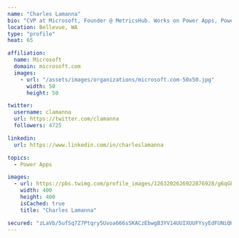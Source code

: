 ```yaml
---
name: "Charles Lamanna"
bio: "CVP at Microsoft, Founder @ MetricsHub. Works on Power Apps, Power Automate, Power Virtual Agent, Common Data Service and Dynamics 365."
location: Bellevue, WA
type: "profile"
heat: 65

affiliation:
  name: Microsoft
  domain: microsoft.com
  images:
    - url: "/assets/images/organizations/microsoft.com-50x50.jpg"
      width: 50
      height: 50

twitter:
  username: clamanna
  url: https://twitter.com/clamanna
  followers: 4725

linkedin:
  url: https://www.linkedin.com/in/charleslamanna

topics:
  - Power Apps

images:
  - url: https://pbs.twimg.com/profile_images/1263202626922876928/g6qGbHZ-_400x400.jpg
    width: 400
    height: 400
    isCached: true
    title: "Charles Lamanna"

secured: "zLaVb/5ufSq7Z7Ptqry5Uvoa666sSKACzEbwgB3YV14UUIXUUFYsyEdFUNiQHPD3QSTp9ev8ISmir+YW8oxHmRMkm10PB/sL595mLjACelG8aX0PBcBUAGtBsU1WQf1bVcNQoDbeKDVgy+LSZqsutc2OcEUd2E7D2IKgeN4pmoAZCR94FMiJx9kx9k3+3GCXKy40hVn+/e1hSH06xfUyajQ9Y5l+tZc8bQCwigw8WV+Qr5HItP8quSHzjIUtMMgOCpzmAIA2fTvbdAMARlZwW64KMb8rxfWfYPZiLEHKCBgVWlB7hrQMBY/BuH+4O74XCjI3uLXso1VsrKbY9CALQe9RDww7J7DJq+rsYG0e9WqND83gyZuWawgp+gcfbhWXW6hFoy0oStHmkF0z6Hlx9V/QREgK2UofxoS56Uzaw8E=;zSzOnolO/6inyAh/aBNDfw=="
---
```



